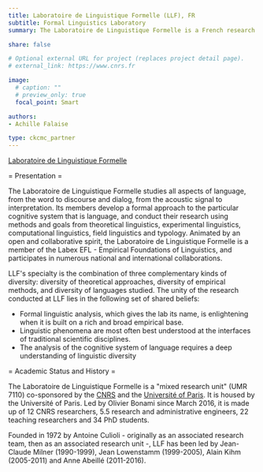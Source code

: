 ```yaml
---
title: Laboratoire de Linguistique Formelle (LLF), FR
subtitle: Formal Linguistics Laboratory
summary: The Laboratoire de Linguistique Formelle is a French research unit co-sponsored by the [CNRS](http://cnrs.fr) and the [Université of Paris](http://u-paris.fr).

share: false

# Optional external URL for project (replaces project detail page).
# external_link: https://www.cnrs.fr

image:
  # caption: ""
  # preview_only: true
  focal_point: Smart

authors:
- Achille Falaise

type: ckcmc_partner
---
```


[Laboratoire de Linguistique Formelle](http://www.llf.cnrs.fr) 

= Presentation =

The Laboratoire de Linguistique Formelle studies all aspects of language, from the word to discourse and dialog, from the acoustic signal to interpretation. Its members develop a formal approach to the particular cognitive system that is language, and conduct their research using methods and goals from theoretical linguistics, experimental linguistics, computational linguistics, field linguistics and typology. Animated by an open and collaborative spirit, the Laboratoire de Linguistique Formelle is a member of the Labex EFL - Empirical Foundations of Linguistics, and participates in numerous national and international collaborations. 

LLF's specialty is the combination of three complementary kinds of diversity: diversity of theoretical approaches, diversity of empirical methods, and diversity of languages studied. The unity of the research conducted at LLF lies in the following set of shared beliefs:
* Formal linguistic analysis, which gives the lab its name, is enlightening when it is built on a rich and broad empirical base.
* Linguistic phenomena are most often best understood at the interfaces of traditional scientific disciplines.
* The analysis of the cognitive system of language requires a deep understanding of linguistic diversity

= Academic Status and History =

The Laboratoire de Linguistique Formelle is a "mixed research unit" (UMR 7110) co-sponsored by the [CNRS](http://cnrs.fr) and the [Université of Paris](http://u-paris.fr). It is housed by the Université of Paris. Led by Olivier Bonami since March 2016, it is made up of 12 CNRS researchers, 5.5 research and administrative engineers, 22 teaching researchers and 34 PhD students.

Founded in 1972 by Antoine Culioli - originally as an associated research team, then as an associated research unit -, LLF has been led by Jean-Claude Milner (1990-1999), Jean Lowenstamm (1999-2005), Alain Kihm (2005-2011) and Anne Abeillé (2011-2016).

